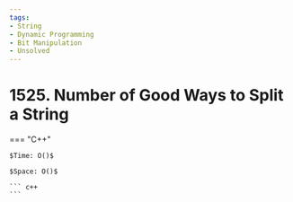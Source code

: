 ```yaml
---
tags:
- String
- Dynamic Programming
- Bit Manipulation
- Unsolved
---
```



# 1525. Number of Good Ways to Split a String

=== "C++"

    $Time: O()$

    $Space: O()$

    ``` c++
    ```
